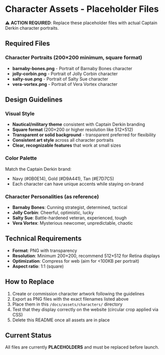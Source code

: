 # Character Assets - Placeholder Files

⚠️ **ACTION REQUIRED**: Replace these placeholder files with actual Captain Derkin character portraits.

## Required Files

### Character Portraits (200×200 minimum, square format)
- **barnaby-bones.png** - Portrait of Barnaby Bones character
- **jolly-corbin.png** - Portrait of Jolly Corbin character
- **salty-sue.png** - Portrait of Salty Sue character
- **vera-vortex.png** - Portrait of Vera Vortex character

## Design Guidelines

### Visual Style
- **Nautical/military theme** consistent with Captain Derkin branding
- **Square format** (200×200 or higher resolution like 512×512)
- **Transparent or solid background** - transparent preferred for flexibility
- **Consistent art style** across all character portraits
- **Clear, recognizable features** that work at small sizes

### Color Palette
Match the Captain Derkin brand:
- Navy (#0B0E14), Gold (#D9A441), Tan (#E7D7C5)
- Each character can have unique accents while staying on-brand

### Character Personalities (as reference)
- **Barnaby Bones**: Cunning strategist, determined, tactical
- **Jolly Corbin**: Cheerful, optimistic, lucky
- **Salty Sue**: Battle-hardened veteran, experienced, tough
- **Vera Vortex**: Mysterious newcomer, unpredictable, chaotic

## Technical Requirements

- **Format**: PNG with transparency
- **Resolution**: Minimum 200×200, recommend 512×512 for Retina displays
- **Optimization**: Compress for web (aim for <100KB per portrait)
- **Aspect ratio**: 1:1 (square)

## How to Replace

1. Create or commission character artwork following the guidelines
2. Export as PNG files with the exact filenames listed above
3. Place them in this `/docs/assets/characters/` directory
4. Test that they display correctly on the website (circular crop applied via CSS)
5. Delete this README once all assets are in place

## Current Status

All files are currently **PLACEHOLDERS** and must be replaced before launch.

